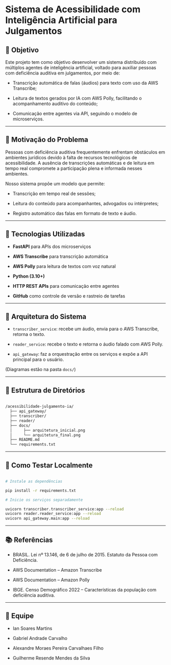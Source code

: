 # Sistema de Acessibilidade com Inteligência Artificial para Julgamentos

## 🎯 Objetivo

Este projeto tem como objetivo desenvolver um sistema distribuído com múltiplos agentes de inteligência artificial, voltado para auxiliar pessoas com deficiência auditiva em julgamentos, por meio de:

- Transcrição automática de falas (áudios) para texto com uso da AWS Transcribe;
  
- Leitura de textos gerados por IA com AWS Polly, facilitando o acompanhamento auditivo do conteúdo;
  
- Comunicação entre agentes via API, seguindo o modelo de microserviços.

---

## 🧩 Motivação do Problema

Pessoas com deficiência auditiva frequentemente enfrentam obstáculos em ambientes jurídicos devido à falta de recursos tecnológicos de acessibilidade. A ausência de transcrições automáticas e de leitura em tempo real compromete a participação plena e informada nesses ambientes.

Nosso sistema propõe um modelo que permite:

- Transcrição em tempo real de sessões;
  
- Leitura do conteúdo para acompanhantes, advogados ou intérpretes;
  
- Registro automático das falas em formato de texto e áudio.

---

## 🔗 Tecnologias Utilizadas

- **FastAPI** para APIs dos microserviços
 
- **AWS Transcribe** para transcrição automática
  
- **AWS Polly** para leitura de textos com voz natural
  
- **Python (3.10+)**
  
- **HTTP REST APIs** para comunicação entre agentes
  
- **GitHub** como controle de versão e rastreio de tarefas

---

## 🧠 Arquitetura do Sistema

- `transcriber_service`: recebe um áudio, envia para o AWS Transcribe, retorna o texto.
  
- `reader_service`: recebe o texto e retorna o áudio falado com AWS Polly.
  
- `api_gateway`: faz a orquestração entre os serviços e expõe a API principal para o usuário.

(Diagramas estão na pasta `docs/`)

---

## 📎 Estrutura de Diretórios

```bash

/acessibilidade-julgamento-ia/
  ├── api_gateway/
  ├── transcriber/
  ├── reader/
  ├── docs/
  │     ├── arquitetura_inicial.png
  │     └── arquitetura_final.png
  ├── README.md
  └── requirements.txt

```

---

## 🧪 Como Testar Localmente

```bash

# Instale as dependências

pip install -r requirements.txt

# Inicie os serviços separadamente

uvicorn transcriber.transcriber_service:app --reload
uvicorn reader.reader_service:app --reload
uvicorn api_gateway.main:app --reload

```

---

## 📚 Referências

- BRASIL. Lei nº 13.146, de 6 de julho de 2015. Estatuto da Pessoa com Deficiência.

- AWS Documentation – Amazon Transcribe

- AWS Documentation – Amazon Polly

- IBGE. Censo Demográfico 2022 – Características da população com deficiência auditiva.

---

## 👥 Equipe

- Ian Soares Martins
  
- Gabriel Andrade Carvalho

- Alexandre Moraes Pereira Carvalhaes Filho

- Guilherme Resende Mendes da Silva
